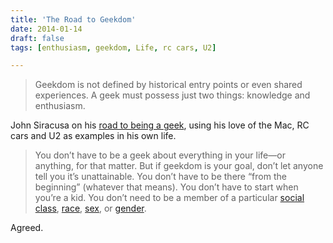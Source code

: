 ```yaml
---
title: 'The Road to Geekdom'
date: 2014-01-14
draft: false
tags: [enthusiasm, geekdom, Life, rc cars, U2]

---
```


> Geekdom is not defined by historical entry points or even shared experiences. A geek must possess just two things: knowledge and enthusiasm.

John Siracusa on his [road to being a geek](http://hypercritical.co/2014/01/14/the-road-to-geekdom), using his love of the Mac, RC cars and U2 as examples in his own life.

> You don’t have to be a geek about everything in your life—or anything, for that matter. But if geekdom is your goal, don’t let anyone tell you it’s unattainable. You don’t have to be there “from the beginning” (whatever that means). You don’t have to start when you’re a kid. You don’t need to be a member of a particular [social class](http://eviltrout.com/2012/12/30/programming-since-i-was-seven.html), [race](http://pgbovine.net/tech-privilege.htm), [sex](http://en.wikipedia.org/wiki/Sex_and_gender_distinction), or [gender](http://whatever.scalzi.com/2012/07/26/who-gets-to-be-a-geek-anyone-who-wants-to-be/).

Agreed.